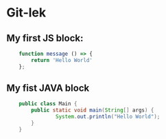 <h1>Git-lek</h1>

<h2>My first JS block:</h2>

```javascript
	function message () => {
		return 'Hello World'
	};
```

<h2>My fist JAVA block </h2>

```java 
	public class Main {
  		public static void main(String[] args) {
    			System.out.println("Hello World");
  		}
	}	
```
